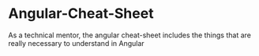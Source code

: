 # Angular-Cheat-Sheet
As a technical mentor, the angular cheat-sheet includes the things that are really necessary to understand in Angular
